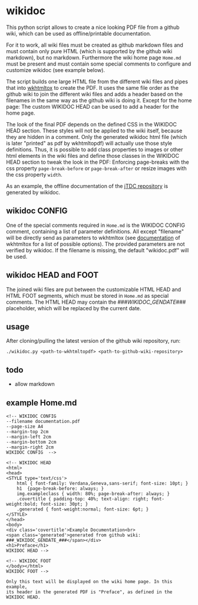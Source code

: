 # wikidoc

This python script allows to create a nice looking PDF file from a github wiki, which can be used as offline/printable documentation.

For it to work, all wiki files must be created as github markdown files and must contain only pure HTML (which is supported by the github wiki markdown), but no markdown. Furthermore the wiki home page `Home.md` must be present and must contain some special comments to configure and customize wikidoc (see example below).

The script builds one large HTML file from the different wiki files and pipes that into [wkhtmltox](http://www.wkhtmltopdf.org/) to create the PDF. It uses the same file order as the github wiki to join the different wiki files and adds a header based on the filenames in the same way as the github wiki is doing it. Except for the home page: The custom WIKIDOC HEAD can be used to add a header for the home page.

The look of the final PDF depends on the defined CSS in the WIKIDOC HEAD section. These styles will not be applied to the wiki itself, because they are hidden in a comment. Only the generated wikidoc html file (which is later "printed" as pdf by wkhtmltopdf) will actually use those style definitions. Thus, it is possible to add class properties to images or other html elements in the wiki files and define those classes in the WIKIDOC HEAD section to tweak the look in the PDF: Enforcing page-breaks with the css property `page-break-before` or `page-break-after` or resize images with the css property `width`. 

As an example, the offline documentation of the [jTDC repository](https://github.com/jobisoft/jTDC/tree/master/documentation) is generated by wikidoc.

## wikidoc CONFIG

One of the special comments required in `Home.md` is the WIKIDOC CONFIG comment, containing a list of parameter definitions. All except "filename" will be directly send as parameters to wkhtmltox (see [documentation](http://wkhtmltopdf.org/usage/wkhtmltopdf.txt) of wkhtmltox for a list of possible options). The provided parameters are not verified by wikidoc. If the filename is missing, the default "wikidoc.pdf" will be used.

## wikidoc HEAD and FOOT

The joined wiki files are put between the customizable HTML HEAD and HTML FOOT segments, which must be stored in `Home.md` as special comments. The HTML HEAD may contain the ###_WIKIDOC_GENDATE_### placeholder, which will be replaced by the current date.


## usage

After cloning/pulling the latest version of the github wiki repository, run:
```
./wikidoc.py <path-to-wkhtmltopdf> <path-to-github-wiki-repository>
```
## todo
 - allow markdown

## example Home.md

```
<!-- WIKIDOC CONFIG
--filename documentation.pdf
--page-size A4
--margin-top 2cm
--margin-left 2cm
--margin-bottom 2cm
--margin-right 2cm
WIKIDOC CONFIG  -->

<!-- WIKIDOC HEAD
<html>
<head>
<STYLE type='text/css'>
    html { font-family: Verdana,Geneva,sans-serif; font-size: 10pt; }
    h1  {page-break-before: always; }
    img.exampleclass { width: 80%; page-break-after: always; }
    .covertitle { padding-top: 40%; text-align: right; font-weight:bold; font-size: 30pt; }
    .generated { font-weight:normal; font-size: 6pt; }
</STYLE>
</head>
<body>
<div class='covertitle'>Example Documentation<br>
<span class='generated'>generated from github wiki: ###_WIKIDOC_GENDATE_###</span></div>
<h1>Preface</h1>
WIKIDOC HEAD -->

<!-- WIKIDOC FOOT
</body></html>
WIKIDOC FOOT -->

Only this text will be displayed on the wiki home page. In this example, 
its header in the generated PDF is "Preface", as defined in the WIKIDOC HEAD.

```
